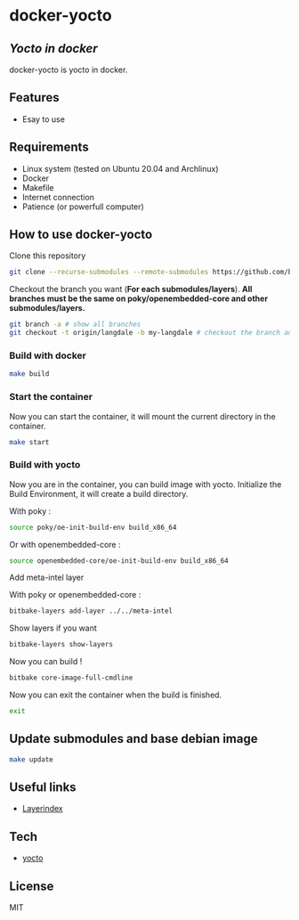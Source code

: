 # docker-yocto

## _Yocto in docker_

docker-yocto is yocto in docker.

## Features

- Esay to use

## Requirements

- Linux system (tested on Ubuntu 20.04 and Archlinux)
- Docker
- Makefile
- Internet connection
- Patience (or powerfull computer)

## How to use docker-yocto

Clone this repository

```sh
git clone --recurse-submodules --remote-submodules https://github.com/bensuperpc/docker-yocto.git
```

Checkout the branch you want (**For each submodules/layers**).
**All branches must be the same on poky/openembedded-core and other submodules/layers.**

```sh
git branch -a # show all branches
git checkout -t origin/langdale -b my-langdale # checkout the branch and create a new branch
```

### Build with docker

```sh
make build
```

### Start the container

Now you can start the container, it will mount the current directory in the container.

```sh
make start
```

### Build with yocto

Now you are in the container, you can build image with yocto.
Initialize the Build Environment, it will create a build directory.

With poky :

```sh
source poky/oe-init-build-env build_x86_64 
```

Or with openembedded-core :

```sh
source openembedded-core/oe-init-build-env build_x86_64 
```

Add meta-intel layer

With poky or openembedded-core :

```sh
bitbake-layers add-layer ../../meta-intel
```

Show layers if you want

```sh
bitbake-layers show-layers
```

Now you can build !

```sh
bitbake core-image-full-cmdline
```

Now you can exit the container when the build is finished.

```sh
exit
```

## Update submodules and base debian image

```sh
make update
```

## Useful links

- [Layerindex](https://layers.openembedded.org/layerindex/branch/master/layers/)

## Tech

- [yocto](https://www.yoctoproject.org)

## License

MIT
